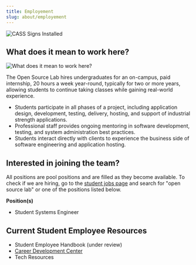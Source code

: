 ```yaml
---
title: Employement
slug: about/employement
---
```


![CASS Signs Installed](/images/CASSSignsInstalled.JPG)

What does it mean to work here?
-------------------------------

![What does it mean to work here?](/images/SEQuotesCollage.png#center)

The Open Source Lab hires undergraduates for an on-campus, paid internship, 20
hours a week year-round, typically for two or more years, allowing students to
continue taking classes while gaining real-world experience.

* Students participate in all phases of a project, including application design,
  development, testing, delivery, hosting, and support of industrial strength
  applications.
* Professional staff provides ongoing mentoring in software development,
  testing, and system administration best practices.
* Students interact directly with clients to experience the business side of
  software engineering and application hosting.

Interested in joining the team?
-------------------------------

All positions are pool positions and are filled as they become available. To
check if we are hiring, go to the [student jobs page](https://jobs.oregonstate.edu/postings/search?utf8=%E2%9C%93&query=&query_v0_posted_at_date=&query_position_type_id=5&query_organizational_tier_3_id=any&1970=&1971=&225=&2134=&2136=&2137=&commit=Search) and search for "open
source lab" or one of the positions listed below.

**Position(s)**

* Student Systems Engineer

Current Student Employee Resources
----------------------------------

* Student Employee Handbook (under review)
* [Career Development Center](http://career.oregonstate.edu/)
* Tech Resources
